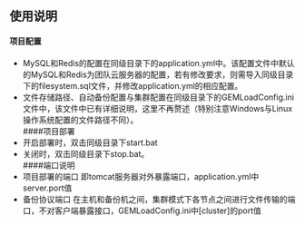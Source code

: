 ## 使用说明
#### 项目配置
* MySQL和Redis的配置在同级目录下的application.yml中。该配置文件中默认的MySQL和Redis为团队云服务器的配置，若有修改要求，则需导入同级目录下的filesystem.sql文件，并修改application.yml的相应配置。  
* 文件存储路径、自动备份配置与集群配置在同级目录下的GEMLoadConfig.ini文件中，该文件中已有详细说明，这里不再赘述（特别注意Windows与Linux操作系统配置的文件路径不同）。  
####项目部署
* 开启部署时，双击同级目录下start.bat
* 关闭时，双击同级目录下stop.bat。  
####端口说明
* 项目部署的端口
    即tomcat服务器对外暴露端口，application.yml中server.port值
* 备份协议端口
    在主机和备份机之间，集群模式下各节点之间进行文件传输的端口，不对客户端暴露接口，GEMLoadConfig.ini中[cluster]的port值